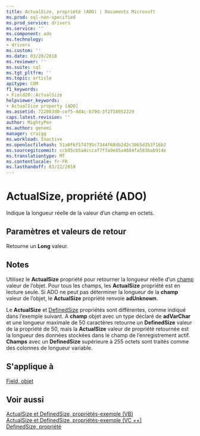 ```yaml
---
title: ActualSize, propriété (ADO) | Documents Microsoft
ms.prod: sql-non-specified
ms.prod_service: drivers
ms.service: ''
ms.component: ado
ms.technology:
- drivers
ms.custom: ''
ms.date: 03/20/2018
ms.reviewer: ''
ms.suite: sql
ms.tgt_pltfrm: ''
ms.topic: article
apitype: COM
f1_keywords:
- Field20::ActualSize
helpviewer_keywords:
- ActualSize property [ADO]
ms.assetid: 722803d0-cef5-4d4c-b79d-3f2f58052229
caps.latest.revision: ''
author: MightyPen
ms.author: genemi
manager: craigg
ms.workload: Inactive
ms.openlocfilehash: 51a0f6f574795c7344f68db2d2c3065d353f16b2
ms.sourcegitcommit: ccb05cb5a4cccaf7ffa9e85a4684fa583bab914e
ms.translationtype: MT
ms.contentlocale: fr-FR
ms.lasthandoff: 03/22/2018
---
```

# <a name="actualsize-property-ado"></a>ActualSize, propriété (ADO)
Indique la longueur réelle de la valeur d’un champ en octets.  
  
## <a name="settings-and-return-values"></a>Paramètres et valeurs de retour  
 Retourne un **Long** valeur.  
  
## <a name="remarks"></a>Notes  
 Utilisez le **ActualSize** propriété pour retourner la longueur réelle d’un [champ](../../../ado/reference/ado-api/field-object.md) valeur de l’objet. Pour tous les champs, les **ActualSize** propriété est en lecture seule. Si ADO ne peut pas déterminer la longueur de la **champ** valeur de l’objet, le **ActualSize** propriété renvoie **adUnknown**.  
  
 Le **ActualSize** et [DefinedSize](../../../ado/reference/ado-api/definedsize-property.md) propriétés sont différentes, comme indiqué dans l’exemple suivant. A **champ** objet avec un type déclaré de **adVarChar** et une longueur maximale de 50 caractères retourne un **DefinedSize** valeur de la propriété de 50, mais la  **ActualSize** valeur de propriété retournée est la longueur des données stockées dans le champ de l’enregistrement actif. **Champs** avec un **DefinedSize** supérieure à 255 octets sont traités comme des colonnes de longueur variable.  
  
## <a name="applies-to"></a>S'applique à  
 [Field, objet](../../../ado/reference/ado-api/field-object.md)  
  
## <a name="see-also"></a>Voir aussi  
 [ActualSize et DefinedSize, propriétés-exemple (VB)](../../../ado/reference/ado-api/actualsize-and-definedsize-properties-example-vb.md)   
 [ActualSize et DefinedSize, propriétés-exemple (VC ++)](../../../ado/reference/ado-api/actualsize-and-definedsize-properties-example-vc.md)   
 [DefinedSize, propriété](../../../ado/reference/ado-api/definedsize-property.md)
